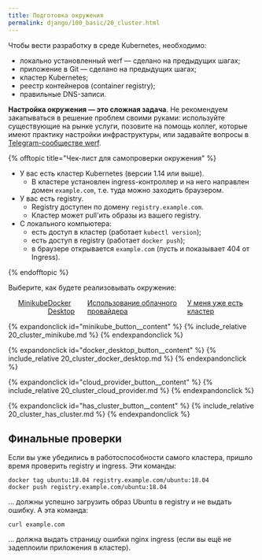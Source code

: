 ```yaml
---
title: Подготовка окружения
permalink: django/100_basic/20_cluster.html
---
```


Чтобы вести разработку в среде Kubernetes, необходимо:

- локально установленный werf — сделано на предыдущих шагах;
- приложение в Git — сделано на предыдущих шагах;
- кластер Kubernetes;
- реестр контейнеров (container registry);
- правильные DNS-записи.

**Настройка окружения — это сложная задача**. Не рекомендуем закапываться в решение проблем своими руками: используйте существующие на рынке услуги, позовите на помощь коллег, которые имеют практику настройки инфраструктуры, или задавайте вопросы в [Telegram-сообществе werf](https://t.me/werf_ru).

{% offtopic title="Чек-лист для самопроверки окружения" %}

- У вас есть кластер Kubernetes (версии 1.14 или выше).
    - В кластере установлен ingress-контроллер и на него направлен домен `example.com`, т.е. туда можно заходить браузером.
- У вас есть registry.
    - Registry доступен по домену `registry.example.com`.
    - Кластер может pull'ить образы из вашего registry.
- С локального компьютера:
    - есть доступ в кластер (работает `kubectl version`);
    - есть доступ в registry (работает `docker push`);
    - в браузере открывается `example.com` (пусть и показывает 404 от Ingress).

{% endofftopic %}

Выберите, как будете реализовывать окружение:

<div style="display: flex; justify-content: space-between; margin: 0 10px 0 20px;">
<div class="button__blue button__blue_inline expand_columns_button" id="minikube_button"><a href="#">Minikube</a></div>
<div class="button__blue button__blue_inline expand_columns_button" id="docker_desktop_button"><a href="#">Docker Desktop</a></div>
<div class="button__blue button__blue_inline expand_columns_button" id="cloud_provider_button"><a href="#">Использование облачного провайдера</a></div>
<div class="button__blue button__blue_inline expand_columns_button" id="has_cluster_button"><a href="#">У меня уже есть кластер</a></div>
</div>

{% expandonclick id="minikube_button__content" %}
{% include_relative 20_cluster_minikube.md %}
{% endexpandonclick %}

{% expandonclick id="docker_desktop_button__content" %}
{% include_relative 20_cluster_docker_desktop.md %}
{% endexpandonclick %}

{% expandonclick id="cloud_provider_button__content" %}
{% include_relative 20_cluster_cloud_provider.md %}
{% endexpandonclick %}

{% expandonclick id="has_cluster_button__content" %}
{% include_relative 20_cluster_has_cluster.md %}
{% endexpandonclick %}

## Финальные проверки

Если вы уже убедились в работоспособности самого кластера, пришло время проверить registry и ingress. Эти команды:

```shell
docker tag ubuntu:18.04 registry.example.com/ubuntu:18.04
docker push registry.example.com/ubuntu:18.04
```

… должны успешно загрузить образ Ubuntu в registry и не выдать ошибку. А эта команда:

```shell
curl example.com
```

… должна выдать страницу ошибки nginx ingress (если вы ещё не задеплоили приложения в кластер).

<div id="go-forth-button">
    <go-forth url="30_deploy.html" label="Деплой приложения" framework="{{ page.label_framework }}" ci="{{ page.label_ci }}" guide-code="{{ page.guide_code }}" base-url="{{ site.baseurl }}"></go-forth>
</div>
